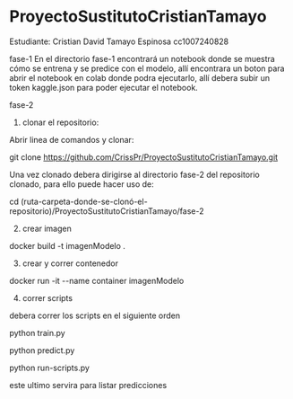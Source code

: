 # ProyectoSustitutoCristianTamayo

Estudiante: Cristian David Tamayo Espinosa cc1007240828

fase-1
En el directorio fase-1 encontrará un notebook donde se muestra cómo se entrena y se predice con el modelo, allí encontrara un boton para abrir el notebook en colab donde podra ejecutarlo, allí debera subir un token kaggle.json para poder ejecutar el notebook.

fase-2

1. clonar el repositorio:

Abrir linea de comandos y clonar:

git clone https://github.com/CrissPr/ProyectoSustitutoCristianTamayo.git

Una vez clonado debera dirigirse al directorio fase-2 del repositorio clonado, para ello puede hacer uso de:

cd (ruta-carpeta-donde-se-clonó-el-repositorio)/ProyectoSustitutoCristianTamayo/fase-2

2. crear imagen

docker build -t imagenModelo .

3. crear y correr contenedor

docker run -it --name container imagenModelo

4. correr scripts

debera correr los scripts en el siguiente orden

python train.py

python predict.py

python run-scripts.py

este ultimo servira para listar predicciones






